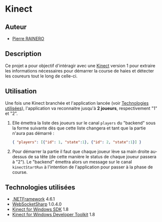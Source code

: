 # Kinect

## Auteur

* [Pierre RAINERO](pierre.rainero@hotmail.fr)

## Description

Ce projet a pour objectif d'intéragir avec une [Kinect](https://fr.wikipedia.org/wiki/Kinect) version 1 pour extraire les informations nécessaires pour démarrer la course de haies et détecter les coureurs tout le long de celle-ci. 

## Utilisation

Une fois une Kinect branchée et l'application lancée (voir [Technologies utilisées](##Technologies%20utilisées)), l'application va reconnaitre jusqu'à **2 joueurs**, respectivement "1" et "2".

1. Elle émettra la liste des joueurs sur le canal  `players` du "backend" sous la forme suivante dès que cette liste changera et tant que la partie n'aura pas démarré :

    ```json
    { "players": [{"id": 1, "state":1}, {"id": 2, "state":1}] }
    ```

2. Pour démarrer la partie il faut que chaque joueur lève sa main droite au-dessus de sa tête (de cette manière le status de chaque joueur passera à "2"). Le "backend" émettra alors un message sur le canal `kinectStartRun` à l'intention de l'application pour passer à la phase de course.

## Technologies utilisées

* [.NETFramework](https://dotnet.microsoft.com/download/dotnet-framework-runtime) 4.6.1
* [WebSocketSharp](https://www.nuget.org/packages/WebSocketSharp) 1.0.4.0
* [Kinect for Windows SDK](https://www.microsoft.com/en-gb/download/details.aspx?id=40278) 1.8
* [Kinect for Windows Developer Toolkit](https://www.microsoft.com/en-gb/download/details.aspx?id=40276) 1.8